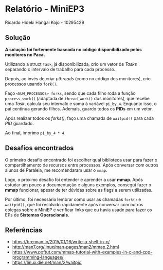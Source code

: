 # Relatório - MiniEP3

Ricardo Hideki Hangai Kojo - 10295429

## Solução

**A solução foi fortemente baseada no código disponibilizado pelos monitores no Paca.**

Utilizando a struct `Task`, já disponibilizada, crio um vetor de _Tasks_ separando o intervalo de trabalho para cada processo.

Depois, ao invés de criar _pthreads_ (como no código dos monitores), crio processos usando `fork()`.

Faço `<NUM_PROCESSOS> forks`, sendo que cada filho roda a função `process_work()` (adaptada de `thread_work()` dos monitores), que recebe uma _Task_, calcula seu intervalo e soma à variável `pi_by_4`. Enquanto isso, o pai continua gerando filhos. Ademais, guardo todos os **PIDs** em um vetor.

Após realizar todos os _forks()_, faço uma chamada de `waitpid()` para cada _PID_ guardado.

Ao final, imprimo `pi_by_4 * 4`.

## Desafios encontrados

O primeiro desafio encontrado foi escolher qual biblioteca usar para fazer o compartilhamento de recursos entre processos. Após conversar com outros alunos de Paralela, me recomendaram usar o `mmap`.

Logo, o próximo desafio foi entender e aprender a usar **mmap**. Após estudar um pouco a documentação e alguns exemplos, consegui fazer o **mmap** funcionar, apesar de ter dúvidas sobre as flags a serem utilizadas.

Por último, foi necessário lembrar como usar as chamadas `fork()` e `waitpid()`, que foi resolvido rapidamente após conversar com outros colegas sobre o MiniEP e verificar links que eu havia usado para fazer os EPs de **Sistemas Operacionais**.

## Referências

- https://brennan.io/2015/01/16/write-a-shell-in-c/
- http://man7.org/linux/man-pages/man2/mmap.2.html
- https://www.poftut.com/mmap-tutorial-with-examples-in-c-and-cpp-programming-languages/
- https://linux.die.net/man/2/waitpid
